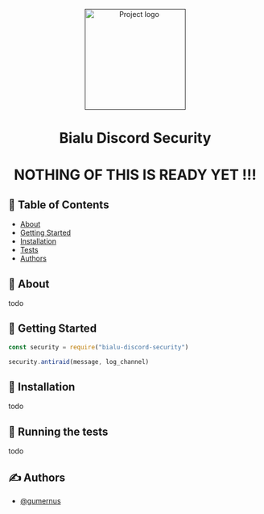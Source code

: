 <p align="center">
  <a href="" rel="noopener">
 <img width=200px height=200px src="https://cdn.discordapp.com/attachments/867078961799102474/898600193501564938/Bialu-logo-update.png" alt="Project logo"></a>
</p>

<h1 align="center">Bialu Discord Security</h1>
<h1 align="center">NOTHING OF THIS IS READY YET !!!</h1>

## 📝 Table of Contents

- [About](#About)
- [Getting Started](#Getting_Started)
- [Installation](#Installation)
- [Tests](#Tests)
- [Authors](#Authors)

## 🧐 About <a name = "About"></a>
todo


## 🏁 Getting Started <a name = "Getting_Started"></a>

```js
const security = require("bialu-discord-security")

security.antiraid(message, log_channel)

```

## 💾 Installation <a name = "Installation"></a>
todo

## 🔧 Running the tests <a name = "Tests"></a>

todo

## ✍️ Authors <a name = "Authors"></a>

- [@gumernus](https://github.com/gumernus)

